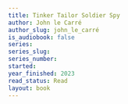 ```yaml
---
title: Tinker Tailor Soldier Spy
author: John le Carré
author_slug: john_le_carré
is_audiobook: false
series: 
series_slug: 
series_number: 
started: 
year_finished: 2023
read_status: Read
layout: book
---
```

